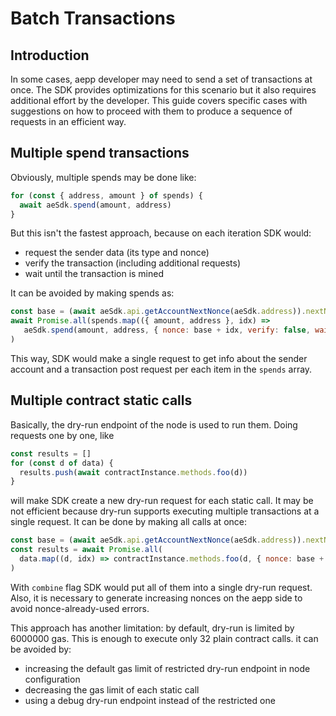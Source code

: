 # Batch Transactions

## Introduction
In some cases, aepp developer may need to send a set of transactions at once. The SDK provides optimizations for this scenario but it also requires additional effort by the developer. This guide covers specific cases with suggestions on how to proceed with them to produce a sequence of requests in an efficient way.

## Multiple spend transactions
Obviously, multiple spends may be done like:
```js
for (const { address, amount } of spends) {
  await aeSdk.spend(amount, address)
}
```
But this isn't the fastest approach, because on each iteration SDK would:

- request the sender data (its type and nonce)
- verify the transaction (including additional requests)
- wait until the transaction is mined

It can be avoided by making spends as:
```js
const base = (await aeSdk.api.getAccountNextNonce(aeSdk.address)).nextNonce
await Promise.all(spends.map(({ amount, address }, idx) =>
   aeSdk.spend(amount, address, { nonce: base + idx, verify: false, waitMined: false }))
)
```
This way, SDK would make a single request to get info about the sender account and a transaction post request per each item in the `spends` array.

## Multiple contract static calls
Basically, the dry-run endpoint of the node is used to run them. Doing requests one by one, like
```js
const results = []
for (const d of data) {
  results.push(await contractInstance.methods.foo(d))
}
```
will make SDK create a new dry-run request for each static call. It may be not efficient because dry-run supports executing multiple transactions at a single request. It can be done by making all calls at once:
```js
const base = (await aeSdk.api.getAccountNextNonce(aeSdk.address)).nextNonce
const results = await Promise.all(
  data.map((d, idx) => contractInstance.methods.foo(d, { nonce: base + idx, combine: true }))
)
```
With `combine` flag SDK would put all of them into a single dry-run request. Also, it is necessary to generate increasing nonces on the aepp side to avoid nonce-already-used errors.

This approach has another limitation: by default, dry-run is limited by 6000000 gas. This is enough to execute only 32 plain contract calls. it can be avoided by:

- increasing the default gas limit of restricted dry-run endpoint in node configuration
- decreasing the gas limit of each static call
- using a debug dry-run endpoint instead of the restricted one
